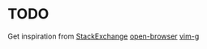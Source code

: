 # TODO

Get inspiration from
[StackExchange](https://vi.stackexchange.com/a/9002/29697)
[open-browser](https://github.com/tyru/open-browser.vim)
[vim-g](https://github.com/szw/vim-g)
